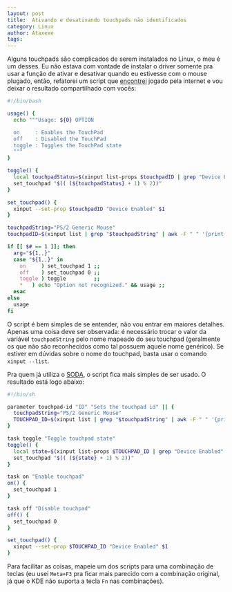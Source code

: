 ```yaml
---
layout: post
title:  Ativando e desativando touchpads não identificados
category: Linux
author: Ataxexe
tags:
---
```


Alguns touchpads são complicados de serem instalados no Linux, o meu é um desses. Eu não estava com vontade de instalar o driver somente pra usar a função de ativar e desativar quando eu estivesse com o mouse plugado, então, refatorei um script que [encontrei][script] jogado pela internet e vou deixar o resultado compartilhado com vocês:

~~~sh
#!/bin/bash

usage() {
  echo """Usage: ${0} OPTION

  on     : Enables the TouchPad
  off    : Disabled the TouchPad
  toggle : Toggles the TouchPad state
  """
}

toggle() {
  local touchpadStatus=$(xinput list-props $touchpadID | grep "Device Enabled" | awk -F ":" '{print $2}')
  set_touchpad "$(( (${touchpadStatus} + 1) % 2))"
}

set_touchpad() {
  xinput --set-prop $touchpadID "Device Enabled" $1
}

touchpadString="PS/2 Generic Mouse"
touchpadID=$(xinput list | grep "$touchpadString" | awk -F " " '{print $6}' | awk -F "=" '{print $2}')

if [[ $# == 1 ]]; then
  arg="${1,,}"
  case "${1,,}" in
    on     ) set_touchpad 1 ;;
    off    ) set_touchpad 0 ;;
    toggle ) toggle         ;;
    *   ) echo "Option not recognized." && usage ;;
  esac
else
  usage
fi
~~~

O script é bem simples de se entender, não vou entrar em maiores detalhes. Apenas uma coisa deve ser observada: é necessário trocar o valor da variável `touchpadString` pelo nome mapeado do seu touchpad (geralmente os que não são reconhecidos como tal possuem aquele nome genérico). Se estiver em dúvidas sobre o nome do touchpad, basta usar o comando `xinput --list`.

Pra quem já utiliza o [SODA][], o script fica mais simples de ser usado. O resultado está logo abaixo:

~~~sh
#!/bin/sh

parameter touchpad-id "ID" "Sets the touchpad id" || {
  touchpadString="PS/2 Generic Mouse"
  TOUCHPAD_ID=$(xinput list | grep "$touchpadString" | awk -F " " '{print $6}' | awk -F "=" '{print $2}')
}

task toggle "Toggle touchpad state"
toggle() {
  local state=$(xinput list-props $TOUCHPAD_ID | grep "Device Enabled" | awk -F ":" '{print $2}')
  set_touchpad "$(( (${state} + 1) % 2))"
}

task on "Enable touchpad"
on() {
  set_touchpad 1
}

task off "Disable touchpad"
off() {
  set_touchpad 0
}

set_touchpad() {
  xinput --set-prop $TOUCHPAD_ID "Device Enabled" $1
}
~~~

Para facilitar as coisas, mapeie um dos scripts para uma combinação de teclas (eu usei `Meta+F3` pra ficar mais parecido com a combinação original, já que o KDE não suporta a tecla `Fn` nas combinações).

[script]: <https://ask.fedoraproject.org/question/7485/how-disable-the-touchpad>
[soda]: <https://github.com/ataxexe/soda>
